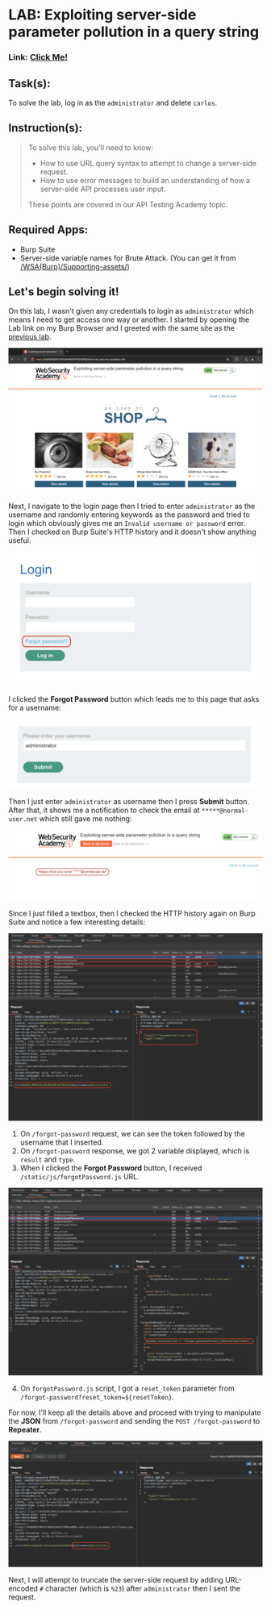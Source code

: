 # LAB: Exploiting server-side parameter pollution in a query string

### Link: [Click Me!](https://portswigger.net/web-security/learning-paths/api-testing/api-testing-testing-for-server-side-parameter-pollution-in-the-query-string/api-testing/server-side-parameter-pollution/lab-exploiting-server-side-parameter-pollution-in-query-string)

## Task(s):

To solve the lab, log in as the ```administrator``` and delete ```carlos```.

## Instruction(s):

> To solve this lab, you'll need to know:
>
> - How to use URL query syntax to attempt to change a server-side request.
> - How to use error messages to build an understanding of how a server-side API processes user input.
> 
> These points are covered in our API Testing Academy topic.

## Required Apps:
- Burp Suite
- Server-side variable names for Brute Attack. (You can get it from [/WSA(Burp)/Supporting-assets/](/WSA(Burp)/Supporting-assets/))


## Let's begin solving it!

On this lab, I wasn't given any credentials to login as ```administrator``` which means I need to get access one way or another. I started by opening the Lab link on my Burp Browser and I greeted with the same site as the [previous lab](/WSA(Burp)/LAB-3-Mass-assignment-vulnerabilities/answer.md).

!["Main Page"](/WSA(Burp)/LAB-4-Testing-for-serverside-parameter-pollution-in-the-query-string/images/1.png)

Next, I navigate to the login page then I tried to enter ```administrator``` as the username and randomly entering keywords as the password and tried to login which obviously gives me an ```Invalid username or password``` error. Then I checked on Burp Suite's HTTP history and it doesn't show anything useful.

!["Forgot Password Page"](/WSA(Burp)/LAB-4-Testing-for-serverside-parameter-pollution-in-the-query-string/images/2.png)

I clicked the **Forgot Password** button which leads me to this page that asks for a username:

!["Entered administrator username"](/WSA(Burp)/LAB-4-Testing-for-serverside-parameter-pollution-in-the-query-string/images/3.png)

Then I just enter ```administrator``` as username then I press **Submit** button. After that, it shows me a notification to check the email at ```*****@normal-user.net``` which still gave me nothing:

!["Entered administrator username"](/WSA(Burp)/LAB-4-Testing-for-serverside-parameter-pollution-in-the-query-string/images/4.png)

Since I just filled a textbox, then I checked the HTTP history again on Burp Suite and notice a few interesting details:

!["HTTP history detail"](/WSA(Burp)/LAB-4-Testing-for-serverside-parameter-pollution-in-the-query-string/images/5.png)

1. On ```/forgot-password``` request, we can see the token followed by the username that I inserted.
2. On ```/forgot-password``` response, we got 2 variable displayed, which is ```result``` and ```type```.
3. When I clicked the **Forgot Password** button, I received ```/static/js/forgotPassword.js``` URL.

!["HTTP history detail"](/WSA(Burp)/LAB-4-Testing-for-serverside-parameter-pollution-in-the-query-string/images/6.png)

4. On ```forgotPassword.js``` script, I got a ```reset_token``` parameter from ```/forgot-password?reset_token=${resetToken}```.

For now, I'll keep all the details above and proceed with trying to manipulate the **JSON** from ```/forgot-password``` and sending the ```POST /forgot-password``` to **Repeater**.

!["Repeater"](/WSA(Burp)/LAB-4-Testing-for-serverside-parameter-pollution-in-the-query-string/images/7.png)

Next, I will attempt to truncate the server-side request by adding URL-encoded ```#``` character (which is ```%23```) after ```administrator``` then I sent the request.